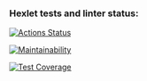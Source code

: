 ### Hexlet tests and linter status:
[![Actions Status](https://github.com/timvildanov/python-project-83/actions/workflows/hexlet-check.yml/badge.svg)](https://github.com/timvildanov/python-project-83/actions)

[![Maintainability](https://api.codeclimate.com/v1/badges/66a76683b69d88afcc60/maintainability)](https://codeclimate.com/github/timvildanov/python-project-83/maintainability)

[![Test Coverage](https://api.codeclimate.com/v1/badges/66a76683b69d88afcc60/test_coverage)](https://codeclimate.com/github/timvildanov/python-project-83/test_coverage)
